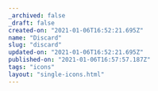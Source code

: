 ```yaml
---
_archived: false
_draft: false
created-on: "2021-01-06T16:52:21.695Z"
name: "Discard"
slug: "discard"
updated-on: "2021-01-06T16:52:21.695Z"
published-on: "2021-01-06T16:57:57.187Z"
tags: "icons"
layout: "single-icons.html"
---
```



